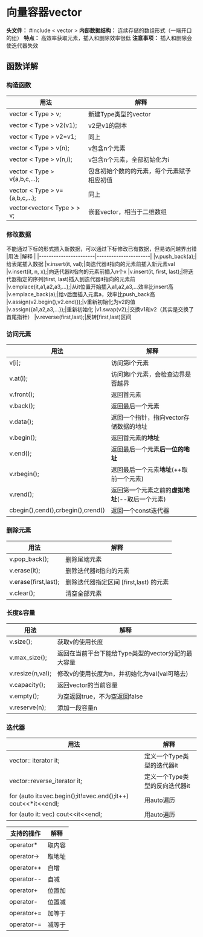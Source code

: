 # 向量容器vector

**头文件：** #include < vector >
**内部数据结构：** 连续存储的数组形式（一端开口的组）
**特点：** 高效率获取元素，插入和删除效率很低
**注意事项：** 插入和删除会使迭代器失效

## 函数详解

### 构造函数
|用法                   |解释                  |
|-----------------------|----------------------|
|vector < Type > v;|新建Type类型的vector
|vector < Type > v2(v1);|v2是v1的副本
|vector < Type > v2=v1;|同上
|vector < Type > v(n);|v包含n个元素
|vector < Type > v(n,i);|v包含n个元素，全部初始化为i
|vector < Type > v{a,b,c,...};|包含初始个数的的元素，每个元素赋予相应初值
|vector < Type > v={a,b,c,...};|同上
|vector<vector< Type > > v;|嵌套vector，相当于二维数组


### 修改数据
不能通过下标的形式插入新数据，可以通过下标修改已有数据，但易访问越界出错
|用法                   |解释                  |
|-----------------------|----------------------|
|v.push_back(a);|给表尾插入数据
|v.insert(it, val);|向迭代器it指向的元素前插入新元素val
|v.insert(it, n, x);|向迭代器it指向的元素前插入n个x
|v.insert(it, first, last);|将迭代器指定的序列[first, last)插入到迭代器it指向的元素前
|v.emplace(it,a1,a2,a3,...);|从it位置开始插入a1,a2,a3,...效率比insert高
|v.emplace_back(a);|给v后面插入元素a，效率比push_back高
|v.assign(v2.begin(),v2.end());|v重新初始化为v2的值
|v.assign({a1,a2,a3,...});|重新初始化
|v1.swap(v2);|交换v1和v2（其实是交换了首尾指针）
|v.reverse(first,last);|反转[first,last)区间


### 访问元素

|用法                   |解释                  |
|-----------------------|----------------------|
|v[i];|访问第i个元素
|v.at(i);|访问第i个元素，会检查边界是否越界
|v.front();|返回首元素
|v.back();|返回最后一个元素
|v.data();|返回一个指针，指向vector存储数据的地址
|v.begin();|返回首元素的**地址**
|v.end();|返回最后一个元素**后一位的地址**
|v.rbegin();|返回最后一个元素**地址**(++取前一个元素)
|v.rend();|返回第一个元素之前的**虚拟地址**(--取后一个元素)
|cbegin(),cend(),crbegin(),crend()|返回一个const迭代器


### 删除元素
|用法                   |解释                  |
|-----------------------|----------------------|
|v.pop_back();|删除尾端元素
|v.erase(it);|删除迭代器it指向的元素
|v.erase(first,last);|删除迭代器指定区间 [first,last) 的元素
|v.clear();|清空全部元素




### 长度&容量
|用法                   |解释                  |
|-----------------------|----------------------|
|v.size();|获取v的使用长度
|v.max_size();|返回在当前平台下能给Type类型的vector分配的最大容量
|v.resize(n,val);|修改v的使用长度为n，并初始化为val(val可略去)
|v.capacity();|返回vector的当前容量
|v.empty();|为空返回true，不为空返回false
|v.reserve(n);|添加一段容量n

### 迭代器
|用法                   |解释                  |
|-----------------------|----------------------|
|vector<Type>:: iterator it;|定义一个Type类型的迭代器it
|vector<Type>::reverse_iterator it;|定义一个Type类型的反向迭代器it
|	for (auto it=vec.begin();it!=vec.end();it++) cout<<*it<<endl; |用auto遍历
|	for (auto it: vec) cout<<it<<endl; |用auto遍历

|支持的操作|解释
|---|---|
|operator* |取内容
|operator-> |取地址
|operator++ |自增
|operator-- |自减
|operator+ |位置加
|operator- |位置减
|operator+= |加等于
|operator-= |减等于


